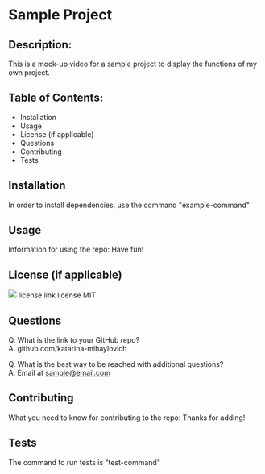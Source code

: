 # Sample Project
  ## Description:
  This is a mock-up video for a sample project to display the functions of my own project.
  ## Table of Contents:
  - Installation
  - Usage
  - License (if applicable)
  - Questions
  - Contributing
  - Tests

  ## Installation 
  In order to install dependencies, use the command "example-command"

  ## Usage
  Information for using the repo: Have fun!

  ## License (if applicable)
  <img src=https://img.shields.io/badge/license-MIT-blue.svg />
  license link
  license MIT

  ## Questions
  Q. What is the link to your GitHub repo? <br />
  A. github.com/katarina-mihaylovich <br />

  Q. What is the best way to be reached with additional questions? <br />
  A. Email at sample@email.com <br />

  ## Contributing
  What you need to know for contributing to the repo: Thanks for adding!

  ## Tests
  The command to run tests is "test-command"
